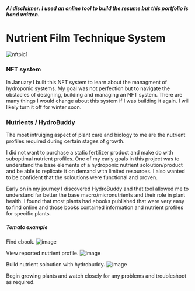 ##### AI disclaimer: I used an online tool to build the resume but this portfolio is hand written.

# Nutrient Film Technique System

![nftpic1](https://github.com/user-attachments/assets/3072829b-dd8d-4ef6-9c4b-b683cd60b245)
### NFT system

In January I built this NFT system to learn about the managment of hydroponic systems. My goal was not perfection but to navigate the obstacles of designing, building and managing an NFT system. There are many things I would change about this system if I was building it again. I will likely turn it off for winter soon.

### Nutrients / HydroBuddy

The most intruiging aspect of plant care and biology to me are the nutrient profiles required during certain stages of growth.

I did not want to purchase a static fertilizer product and make do with suboptimal nutrient profiles. One of my early goals in this project was to understand the base elements of a hydroponic nutrient soloution/product and be able to replicate it on demand with limited resources. I also wanted to be confident that the soloutions were functional and proven.

Early on in my journey I discovered HydroBuddy and that tool allowed me to understand far better the base macro/micronutrients and their role in plant health. I found that most plants had ebooks published that were very easy to find online and those books contained information and nutrient profiles for specific plants.
##### Tomato example

Find ebook.
![image](https://github.com/user-attachments/assets/a08729c9-8cc8-48cc-a1e8-4183be59a07a)

View reported nutrient profile.
![image](https://github.com/user-attachments/assets/5f54273d-cc96-4d3b-bf77-e5112d9881b2)

Build nutrient soloution with hydrobuddy.
![image](https://github.com/user-attachments/assets/b9292a68-6290-4125-a7a1-af1e4d197208)

Begin growing plants and watch closely for any problems and troubleshoot as required.
